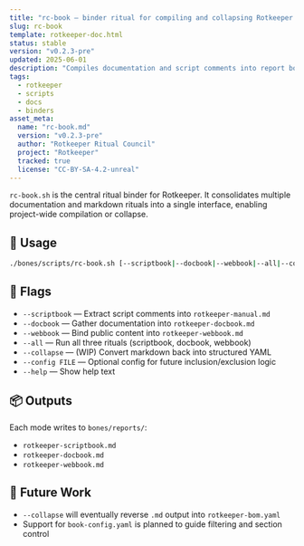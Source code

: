 ```yaml
---
title: "rc-book — binder ritual for compiling and collapsing Rotkeeper books"
slug: rc-book
template: rotkeeper-doc.html
status: stable
version: "v0.2.3-pre"
updated: 2025-06-01
description: "Compiles documentation and script comments into report books; supports collapse back into structured YAML."
tags:
  - rotkeeper
  - scripts
  - docs
  - binders
asset_meta:
  name: "rc-book.md"
  version: "v0.2.3-pre"
  author: "Rotkeeper Ritual Council"
  project: "Rotkeeper"
  tracked: true
  license: "CC-BY-SA-4.2-unreal"
---
```


`rc-book.sh` is the central ritual binder for Rotkeeper. It consolidates multiple documentation and markdown rituals into a single interface, enabling project-wide compilation or collapse.

## 🧰 Usage

```bash
./bones/scripts/rc-book.sh [--scriptbook|--docbook|--webbook|--all|--collapse] [--config FILE]
```

## 🧾 Flags

- `--scriptbook` — Extract script comments into `rotkeeper-manual.md`
- `--docbook` — Gather documentation into `rotkeeper-docbook.md`
- `--webbook` — Bind public content into `rotkeeper-webbook.md`
- `--all` — Run all three rituals (scriptbook, docbook, webbook)
- `--collapse` — (WIP) Convert markdown back into structured YAML
- `--config FILE` — Optional config for future inclusion/exclusion logic
- `--help` — Show help text

## 📦 Outputs

Each mode writes to `bones/reports/`:

- `rotkeeper-scriptbook.md`
- `rotkeeper-docbook.md`
- `rotkeeper-webbook.md`

## 🔮 Future Work

- `--collapse` will eventually reverse `.md` output into `rotkeeper-bom.yaml`
- Support for `book-config.yaml` is planned to guide filtering and section control